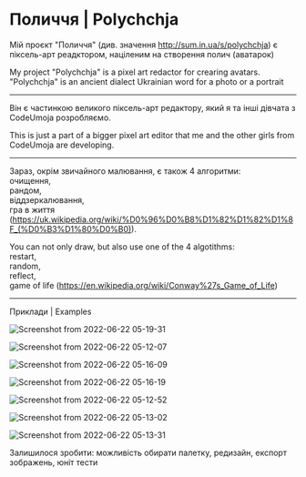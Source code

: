 # Поличчя | Polychchja <br>
Мій проєкт "Поличчя" (див. значення http://sum.in.ua/s/polychchja) є піксель-арт реадктором, націленим на створення полич (аватарок)<br>

My project "Polychchja" is a pixel art redactor for crearing avatars. "Polychchja" is an ancient dialect Ukrainian word for a photo or a portrait<br>

<hr>

Він є частинкою великого піксель-арт редактору, який я та інші дівчата з CodeUmoja розробляємо. <br>

This is just a part of a bigger pixel art editor that me and the other girls from CodeUmoja are developing. <br>

<hr>

Зараз, окрім звичайного малювання, є також 4 алгоритми:<br>
  очищення, <br>
  рандом, <br>
  віддзеркалювання, <br> 
  гра в життя (https://uk.wikipedia.org/wiki/%D0%96%D0%B8%D1%82%D1%82%D1%8F_(%D0%B3%D1%80%D0%B0)). <br>

You can not only draw, but also use one of the 4 algotithms: <br>
  restart, <br>
  random, <br>
  reflect, <br>
  game of life (https://en.wikipedia.org/wiki/Conway%27s_Game_of_Life)<br>
  
<hr>
Приклади | Examples<br>

![Screenshot from 2022-06-22 05-19-31](https://user-images.githubusercontent.com/90915275/174929297-19d80595-25d0-4f04-8b0d-4ebacdbfe2a0.png)

![Screenshot from 2022-06-22 05-12-07](https://user-images.githubusercontent.com/90915275/174928649-0d8f92e7-29e9-4a6f-a4c2-f02735434844.png)

![Screenshot from 2022-06-22 05-16-09](https://user-images.githubusercontent.com/90915275/174929486-a81b38c7-5123-45a9-bae0-638f4ba3aeb3.png)

![Screenshot from 2022-06-22 05-16-19](https://user-images.githubusercontent.com/90915275/174929505-981235f0-6590-40f8-a22c-06e2f56518b0.png)

![Screenshot from 2022-06-22 05-12-52](https://user-images.githubusercontent.com/90915275/174928673-3d17469a-db45-49cb-b446-f69357248c5e.png)

![Screenshot from 2022-06-22 05-13-02](https://user-images.githubusercontent.com/90915275/174928725-4c424cc9-6046-4146-81b7-c3dbad0b3eca.png)

![Screenshot from 2022-06-22 05-13-31](https://user-images.githubusercontent.com/90915275/174928744-18b4a94c-07a3-4dbf-99a7-cd7381e04b9e.png)

Залишилося зробити: можливість обирати палетку, редизайн, експорт зображень, юніт тести 
